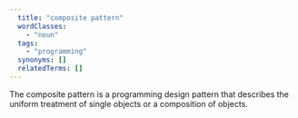 ```yaml
---
  title: "composite pattern"
  wordClasses:
    - "noun"
  tags:
    - "programming"
  synonyms: []
  relatedTerms: []
---
```

The composite pattern is a programming design pattern that describes the uniform treatment of single objects or a composition of objects.
